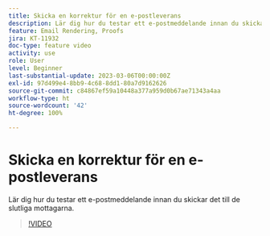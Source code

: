 ```yaml
---
title: Skicka en korrektur för en e-postleverans
description: Lär dig hur du testar ett e-postmeddelande innan du skickar det till de slutliga mottagarna.
feature: Email Rendering, Proofs
jira: KT-11932
doc-type: feature video
activity: use
role: User
level: Beginner
last-substantial-update: 2023-03-06T00:00:00Z
exl-id: 97d499e4-8bb9-4c68-8dd1-80a7d9162626
source-git-commit: c84867ef59a10448a377a959d0b67ae71343a4aa
workflow-type: ht
source-wordcount: '42'
ht-degree: 100%

---
```


# Skicka en korrektur för en e-postleverans

Lär dig hur du testar ett e-postmeddelande innan du skickar det till de slutliga mottagarna.

>[!VIDEO](https://video.tv.adobe.com/v/3416038/?quality=12&learn=on)
